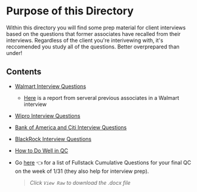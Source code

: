 # Purpose of this Directory
Within this directory you will find some prep material for client interviews based on the questions that former associates have recalled from their interviews.  Regardless of the client you're interivewing with, it's reccomended you study all of the questions.  Better overprepared than under!

## Contents
- [Walmart Interview Questions]()
  - [Here](https://docs.google.com/spreadsheets/d/1PVKgjH_LgKxR5LaUCgGqbdwwWAUQtVqUjNMQa9TKyCc/edit?usp=sharing) is a report from serveral previous associates in a Walmart interview
  
- [Wipro Interview Questions](https://github.com/220531-Enterprise/demos/blob/main/interviews/wipro.md)

- [Bank of America and Citi Interview Questions](https://github.com/220531-Enterprise/demos/blob/main/interviews/bofa-and-citi.md)

- [BlackRock Interview Questions](https://github.com/220531-Enterprise/demos/blob/main/interviews/blackrock.md)

- [How to Do Well in QC](https://github.com/211129-Enterprise/demos/blob/main/interviews/how-to-do-well-in-qc.md)

- Go [here](https://github.com/211129-Enterprise/demos/blob/main/interviews/Enterprise_Cumulative_Review_Questions.docx) 👈 for a list of Fullstack Cumulative Questions for your final QC on the week of 1/31 (they also help for interview prep).
  > *Click `View Raw` to download the .docx file*
